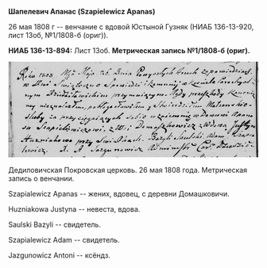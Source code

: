 **Шапелевич Апанас (Szapielewicz Apanas)**

26 мая 1808 г -- венчание с вдовой Юстыной Гузняк (НИАБ 136-13-920, лист
13об, №1/1808-б (ориг)).

**НИАБ 136-13-894:** Лист 13об. **Метрическая запись №1/1808-б (ориг).**

![](./media/ca1db8cbd930d5fc801cacb491d54cd075833363.png)

Дедиловичская Покровская церковь. 26 мая 1808 года. Метрическая запись о
венчании.

Szapialewicz Apanas -- жених, вдовец, с деревни Домашковичи.

Huzniakowa Justyna -- невеста, вдова.

Saulski Bazyli -- свидетель.

Szapialewicz Adam -- свидетель.

Jazgunowicz Antoni -- ксёндз.
